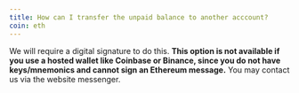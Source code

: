 ```yaml
---
title: How can I transfer the unpaid balance to another acccount?
coin: eth
---
```


We will require a digital signature to do this. **This option is not available if you use a hosted wallet like Coinbase or Binance, since you do not have keys/mnemonics and cannot sign an Ethereum message.** You may contact us via the website messenger.
